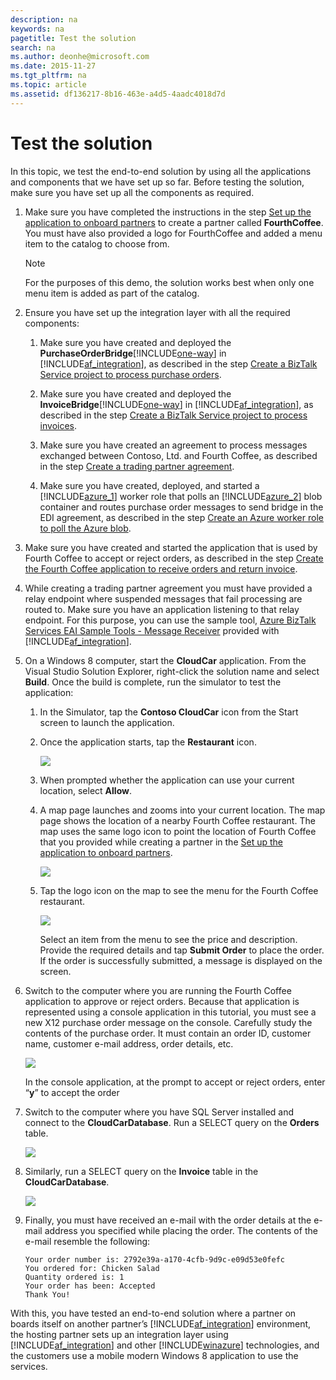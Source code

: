```yaml
---
description: na
keywords: na
pagetitle: Test the solution
search: na
ms.author: deonhe@microsoft.com
ms.date: 2015-11-27
ms.tgt_pltfrm: na
ms.topic: article
ms.assetid: df136217-8b16-463e-a4d5-4aadc4018d7d
---
```

# Test the solution
In this topic, we test the end-to-end solution by using all the applications and components that we have set up so far. Before testing the solution, make sure you have set up all the components as required.

1. Make sure you have completed the instructions in the step [Set up the application to onboard partners](/Topic/Set_up_the_application_to_onboard_partners.md) to create a partner called **FourthCoffee**. You must have also provided a logo for FourthCoffee and added a menu item to the catalog to choose from.

   > [!NOTE]
   > For the purposes of this demo, the solution works best when only one menu item is added as part of the catalog.

2. Ensure you have set up the integration layer with all the required components:

   1. Make sure you have created and deployed the **PurchaseOrderBridge**[!INCLUDE[one-way](/Token/one-way_md.md)] in [!INCLUDE[af_integration](/Token/af_integration_md.md)], as described in the step [Create a BizTalk Service project to process purchase orders](/Topic/Create_a_BizTalk_Service_project_to_process_purchase_orders.md).

   2. Make sure you have created and deployed the **InvoiceBridge**[!INCLUDE[one-way](/Token/one-way_md.md)] in [!INCLUDE[af_integration](/Token/af_integration_md.md)], as described in the step [Create a BizTalk Service project to process invoices](/Topic/Create_a_BizTalk_Service_project_to_process_invoices.md).

   3. Make sure you have created an agreement to process messages exchanged between Contoso, Ltd. and Fourth Coffee, as described in the step [Create a trading partner agreement](/Topic/Create_a_trading_partner_agreement.md).

   4. Make sure you have created, deployed, and started a [!INCLUDE[azure_1](/Token/azure_1_md.md)] worker role that polls an [!INCLUDE[azure_2](/Token/azure_2_md.md)] blob container and routes purchase order messages to send bridge in the EDI agreement, as described in the step [Create an Azure worker role to poll the Azure blob](/Topic/Create_an_Azure_worker_role_to_poll_the_Azure_blob.md).

3. Make sure you have created and started the application that is used by Fourth Coffee to accept or reject orders, as described in the step [Create the Fourth Coffee application to receive orders and return invoice](/Topic/Create_the_Fourth_Coffee_application_to_receive_orders_and_return_invoice.md).

4. While creating a trading partner agreement you must have provided a relay endpoint where suspended messages that fail processing are routed to. Make sure you have an application listening to that relay endpoint. For this purpose, you can use the sample tool, [Azure BizTalk Services EAI Sample Tools - Message Receiver](http://go.microsoft.com/fwlink/p/?LinkId=389581) provided with [!INCLUDE[af_integration](/Token/af_integration_md.md)].

5. On a Windows 8 computer, start the **CloudCar** application. From the Visual Studio Solution Explorer, right-click the solution name and select **Build**. Once the build is complete, run the simulator to test the application:

   1. In the Simulator, tap the **Contoso CloudCar** icon from the Start screen to launch the application.

   2. Once the application starts, tap the **Restaurant** icon.

      ![](/Image/WABS_CloudCar_Restaurant.png)

   3. When prompted whether the application can use your current location, select **Allow**.

   4. A map page launches and zooms into your current location. The map page shows the location of a nearby Fourth Coffee restaurant. The map uses the same logo icon to point the location of Fourth Coffee that you provided while creating a partner in the [Set up the application to onboard partners](/Topic/Set_up_the_application_to_onboard_partners.md).

      ![](/Image/WABS_CloudCar_Map.png)

   5. Tap the logo icon on the map to see the menu for the Fourth Coffee restaurant.

      ![](/Image/WABS_CloudCar_Order.png)

      Select an item from the menu to see the price and description. Provide the required details and tap **Submit Order** to place the order. If the order is successfully submitted, a message is displayed on the screen.

6. Switch to the computer where you are running the Fourth Coffee application to approve or reject orders. Because that application is represented using a console application in this tutorial, you must see a new X12 purchase order message on the console. Carefully study the contents of the purchase order. It must contain an order ID, customer name, customer e-mail address, order details, etc.

   ![](/Image/WABS_CloudCar_FourthCoffee.png)

   In the console application, at the prompt to accept or reject orders, enter “**y**” to accept the order

7. Switch to the computer where you have SQL Server installed and connect to the **CloudCarDatabase**. Run a SELECT query on the **Orders** table.

   ![](/Image/WABS_CloudCar_OrdersTable.png)

8. Similarly, run a SELECT query on the **Invoice** table in the **CloudCarDatabase**.

   ![](/Image/WABS_CloudCar_InvoiceTable.png)

9. Finally, you must have received an e-mail with the order details at the e-mail address you specified while placing the order. The contents of the e-mail resemble the following:

   ```
   Your order number is: 2792e39a-a170-4cfb-9d9c-e09d53e0fefc
   You ordered for: Chicken Salad
   Quantity ordered is: 1
   Your order has been: Accepted
   Thank You!
   ```

With this, you have tested an end-to-end solution where a partner on boards itself on another partner’s [!INCLUDE[af_integration](/Token/af_integration_md.md)] environment, the hosting partner sets up an integration layer using [!INCLUDE[af_integration](/Token/af_integration_md.md)] and other [!INCLUDE[winazure](/Token/winazure_md.md)] technologies, and the customers use a mobile modern Windows 8 application to use the services.

